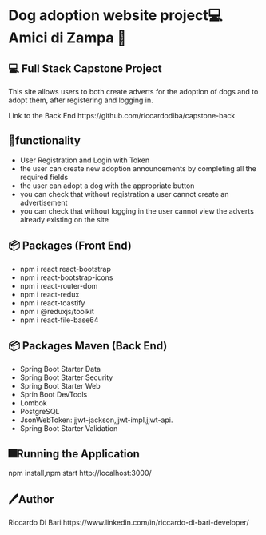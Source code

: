 <h1>Dog adoption website project💻 Amici di Zampa 🐶</h1>
<h2>💻 Full Stack Capstone Project</h2>
<p>This site allows users to both create adverts for the adoption of dogs and to adopt them, after registering and logging in.</p>
<p>Link to the Back End https://github.com/riccardodiba/capstone-back </p>
<h2>📃functionality</h2>
<ul>
  <li>User Registration and Login with Token</li>
  <li>the user can create new adoption announcements by completing all the required fields</li>
  <li>the user can adopt a dog with the appropriate button</li>
  <li>you can check that without registration a user cannot create an advertisement</li>
  <li>you can check that without logging in the user cannot view the adverts already existing on the site</li>
   </ul>
  <h2>📦 Packages (Front End)</h2>
  <ul>
    <li>npm i react react-bootstrap</li>
     <li>npm i react-bootstrap-icons</li>
     <li>npm i react-router-dom</li>
     <li>npm i react-redux</li>
     <li>npm i react-toastify</li>
     <li>npm i @reduxjs/toolkit</li>
     <li>npm i react-file-base64</li>
</ul>
<h2>📦 Packages Maven (Back End)</h2>
  <ul>
    <li>Spring Boot Starter Data</li>
     <li>Spring Boot Starter Security</li>
     <li>Spring Boot Starter Web</li>
     <li>Sprin Boot DevTools</li>
     <li>Lombok</li>
     <li>PostgreSQL</li>
     <li>JsonWebToken: jjwt-jackson,jjwt-impl,jjwt-api.</li>
    <li>Spring Boot Starter Validation</li>
</ul>
<h2>🎆Running the Application</h2>
<p>npm install,npm start http://localhost:3000/</p>
<h2>🖊Author</h2>
<p>Riccardo Di Bari https://www.linkedin.com/in/riccardo-di-bari-developer/</p>

